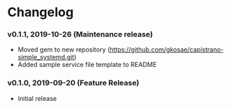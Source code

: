 # Changelog
### v0.1.1, 2019-10-26 (Maintenance release)
- Moved gem to new repository (https://github.com/gkosae/capistrano-simple_systemd.git)
- Added sample service file template to README

### v0.1.0, 2019-09-20 (Feature Release)
- Initial release